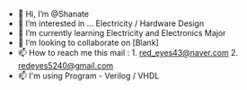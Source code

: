 - 👋 Hi, I’m @Shanate
- 👀 I’m interested in ... Electricity / Hardware Design
- 🌱 I’m currently learning Electricity and Electronics Major
- 💞️ I’m looking to collaborate on [Blank]
- 📫 How to reach me this mail : 1. red_eyes43@naver.com     2. redeyes5240@gmail.com
- 📫 I'm using Program - Verilog / VHDL
<!---
Shanate/Shanate is a ✨ special ✨ repository because its `README.md` (this file) appears on your GitHub profile.
You can click the Preview link to take a look at your changes.
--->
